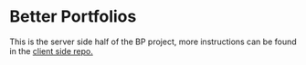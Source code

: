 # Better Portfolios

This is the server side half of the BP project, more instructions can be found in the [client side repo.](https://github.com/LaudenEller/Final-Capstone-Client)